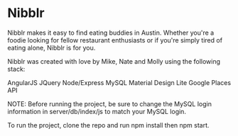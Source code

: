 # Nibblr

Nibblr makes it easy to find eating buddies in Austin. Whether you're a foodie looking for fellow
restaurant enthusiasts or if you're simply tired of eating alone, Nibblr is for you.

Nibblr was created with love by Mike, Nate and Molly using the following stack:

AngularJS
JQuery
Node/Express
MySQL
Material Design Lite
Google Places API

NOTE: Before running the project, be sure to change the MySQL login information in
server/db/index/js to match your MySQL login.

To run the project, clone the repo and run npm install then npm start.
